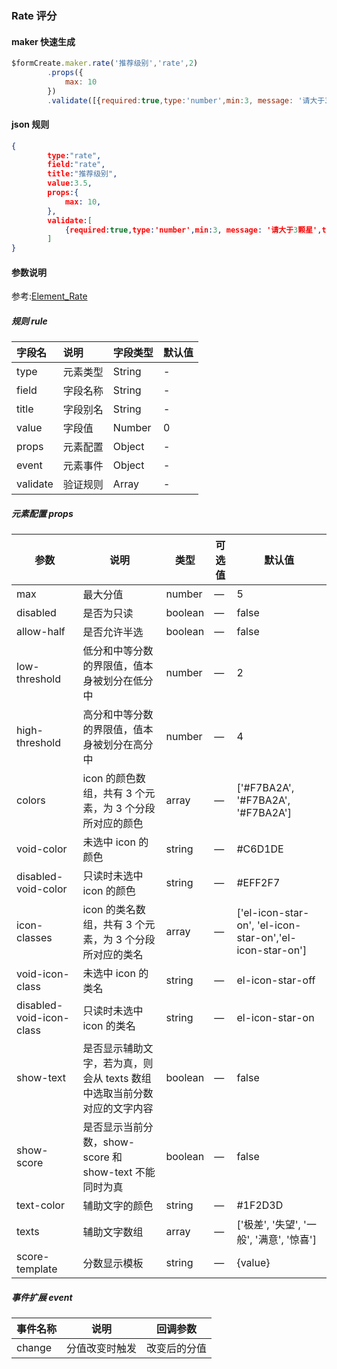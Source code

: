 ### Rate 评分

#### maker 快速生成
```js
$formCreate.maker.rate('推荐级别','rate',2)
        .props({
            max: 10
        })
        .validate([{required:true,type:'number',min:3, message: '请大于3颗星',trigger:'change'}])
```

#### json 规则
```json
{
        type:"rate",
        field:"rate",
        title:"推荐级别",
        value:3.5,
        props:{
            max: 10,
        },
        validate:[
            {required:true,type:'number',min:3, message: '请大于3颗星',trigger:'change'}
        ]
}
```

#### 参数说明
参考:[Element_Rate](http://element-cn.eleme.io/#/zh-CN/component/rate)



##### 规则 rule

| 字段名 | 说明 | 字段类型 | 默认值 |
| :--- | :--- | :--- | :--- |
| type | 元素类型 | String | - |
| field | 字段名称 | String | - |
| title | 字段别名 | String | - |
| value | 字段值 | Number | 0 |
| props | 元素配置 | Object | - |
| event | 元素事件 | Object | - |
| validate | 验证规则 | Array | - |

#####  元素配置 props

| 参数                     | 说明                                                         | 类型    | 可选值 | 默认值                                                   |
| ------------------------ | ------------------------------------------------------------ | ------- | ------ | -------------------------------------------------------- |
| max                      | 最大分值                                                     | number  | —      | 5                                                        |
| disabled                 | 是否为只读                                                   | boolean | —      | false                                                    |
| allow-half               | 是否允许半选                                                 | boolean | —      | false                                                    |
| low-threshold            | 低分和中等分数的界限值，值本身被划分在低分中                 | number  | —      | 2                                                        |
| high-threshold           | 高分和中等分数的界限值，值本身被划分在高分中                 | number  | —      | 4                                                        |
| colors                   | icon 的颜色数组，共有 3 个元素，为 3 个分段所对应的颜色      | array   | —      | ['#F7BA2A', '#F7BA2A', '#F7BA2A']                        |
| void-color               | 未选中 icon 的颜色                                           | string  | —      | #C6D1DE                                                  |
| disabled-void-color      | 只读时未选中 icon 的颜色                                     | string  | —      | #EFF2F7                                                  |
| icon-classes             | icon 的类名数组，共有 3 个元素，为 3 个分段所对应的类名      | array   | —      | ['el-icon-star-on', 'el-icon-star-on','el-icon-star-on'] |
| void-icon-class          | 未选中 icon 的类名                                           | string  | —      | el-icon-star-off                                         |
| disabled-void-icon-class | 只读时未选中 icon 的类名                                     | string  | —      | el-icon-star-on                                          |
| show-text                | 是否显示辅助文字，若为真，则会从 texts 数组中选取当前分数对应的文字内容 | boolean | —      | false                                                    |
| show-score               | 是否显示当前分数，show-score 和 show-text 不能同时为真       | boolean | —      | false                                                    |
| text-color               | 辅助文字的颜色                                               | string  | —      | #1F2D3D                                                  |
| texts                    | 辅助文字数组                                                 | array   | —      | ['极差', '失望', '一般', '满意', '惊喜']                 |
| score-template           | 分数显示模板                                                 | string  | —      | {value}                                                  |



##### 事件扩展 event

| 事件名称 | 说明           | 回调参数     |
| -------- | -------------- | ------------ |
| change   | 分值改变时触发 | 改变后的分值 |

